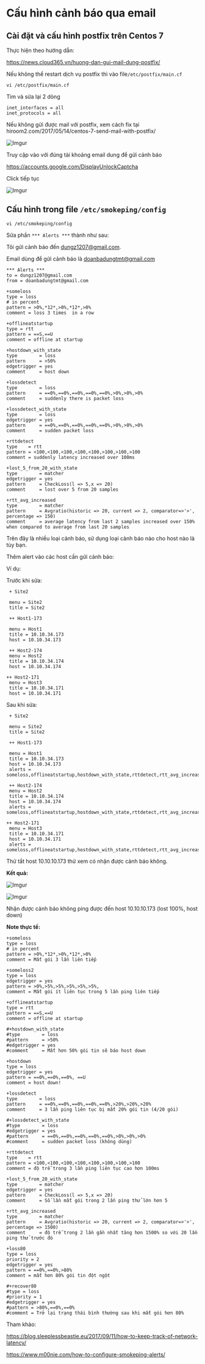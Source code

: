 # Cấu hình cảnh báo qua email

## Cài đặt và cấu hình postfix trên Centos 7

Thực hiện theo hướng dẫn:

https://news.cloud365.vn/huong-dan-gui-mail-dung-postfix/

Nếu không thể restart dịch vụ postfix thì vào file`/etc/postfix/main.cf`

    vi /etc/postfix/main.cf

Tìm và sửa lại 2 dòng

    inet_interfaces = all
    inet_protocols = all

Nếu không gửi được mail với postfix, xem cách fix tại hiroom2.com/2017/05/14/centos-7-send-mail-with-postfix/

![Imgur](https://i.imgur.com/SG0cT47.png)

Truy cập vào với đúng tài khoảng email dung để gửi cảnh báo

https://accounts.google.com/DisplayUnlockCaptcha

Click tiếp tục

![Imgur](https://i.imgur.com/vlVT6At.png)

## Cấu hình trong file `/etc/smokeping/config`

    vi /etc/smokeping/config

Sửa phần `*** Alerts ***` thành như sau:

Tôi gửi cảnh báo đến dungz1207@gmail.com.

Email dùng để gửi cảnh báo là doanbadungtmt@gmail.com

```
*** Alerts ***
to = dungz1207@gmail.com
from = doanbadungtmt@gmail.com

+someloss
type = loss
# in percent
pattern = >0%,*12*,>0%,*12*,>0%
comment = loss 3 times  in a row

+offlineatstartup
type = rtt
pattern = ==S,==U
comment = offline at startup

+hostdown_with_state
type        = loss
pattern     = >50%
edgetrigger = yes
comment     = host down

+lossdetect
type        = loss
pattern     = ==0%,==0%,==0%,==0%,==0%,>0%,>0%,>0%
comment     = suddenly there is packet loss

+lossdetect_with_state
type        = loss
edgetrigger = yes
pattern     = ==0%,==0%,==0%,==0%,==0%,>0%,>0%,>0%
comment     = sudden packet loss

+rttdetect
type    = rtt
pattern = <100,<100,<100,<100,<100,>100,>100,>100
comment = suddenly latency increased over 100ms

+lost_5_from_20_with_state
type        = matcher
edgetrigger = yes
pattern     = CheckLoss(l => 5,x => 20)
comment     = lost over 5 from 20 samples

+rtt_avg_increased
type        = matcher
pattern     = Avgratio(historic => 20, current => 2, comparator=>'>', percentage => 150)
comment     = average latency from last 2 samples increased over 150% when compared to average from last 20 samples
```

Trên đây là nhiều loại cảnh báo, sử dụng loại cảnh báo nào cho host nào là tùy bạn.

Thêm alert vào các host cần gửi cảnh báo:

Ví dụ:

Trước khi sửa:

```
 + Site2

 menu = Site2
 title = Site2

 ++ Host1-173

 menu = Host1
 title = 10.10.34.173
 host = 10.10.34.173

 ++ Host2-174
 menu = Host2
 title = 10.10.34.174
 host = 10.10.34.174

++ Host2-171
 menu = Host3
 title = 10.10.34.171
 host = 10.10.34.171
```

Sau khi sửa:

```
 + Site2

 menu = Site2
 title = Site2

 ++ Host1-173

 menu = Host1
 title = 10.10.34.173
 host = 10.10.34.173
 alerts = someloss,offlineatstartup,hostdown_with_state,rttdetect,rtt_avg_increased,lossdetect

 ++ Host2-174
 menu = Host2
 title = 10.10.34.174
 host = 10.10.34.174
 alerts = someloss,offlineatstartup,hostdown_with_state,rttdetect,rtt_avg_increased,lossdetect

++ Host2-171
 menu = Host3
 title = 10.10.34.171
 host = 10.10.34.171
 alerts = someloss,offlineatstartup,hostdown_with_state,rttdetect,rtt_avg_increased,lossdetect
```

Thử tắt host 10.10.10.173 thử xem có nhận được cảnh báo không.

**Kết quả:**

![Imgur](https://i.imgur.com/5xPLhSF.png)

![Imgur](https://i.imgur.com/gJ0o0cU.png)

Nhận được cảnh báo không ping được đến host 10.10.10.173 (lost 100%, host down)

**Note thực tế:**

```
+someloss
type = loss
# in percent
pattern = >0%,*12*,>0%,*12*,>0%
comment = Mất gói 3 lần liên tiếp

+someloss2
type = loss
edgetrigger = yes
pattern = >0%,>5%,>5%,>5%,>5%,>5%,
comment = Mất gói ít liên tục trong 5 lần ping liên tiếp

+offlineatstartup
type = rtt
pattern = ==S,==U
comment = offline at startup

#+hostdown_with_state
#type        = loss
#pattern     = >50%
#edgetrigger = yes
#comment     = Mất hơn 50% gói tin sẽ báo host down

+hostdown
type = loss
edgetrigger = yes
pattern = ==0%,==0%,==0%, ==U
comment = host down!

+lossdetect
type        = loss
pattern     = ==0%,==0%,==0%,==0%,==0%,>20%,>20%,>20%
comment     = 3 lần ping liên tục bị mất 20% gói tin (4/20 gói)

#+lossdetect_with_state
#type        = loss
#edgetrigger = yes
#pattern     = ==0%,==0%,==0%,==0%,==0%,>0%,>0%,>0%
#comment     = sudden packet loss (không dùng)

+rttdetect
type    = rtt
pattern = <100,<100,<100,<100,<100,>100,>100,>100
comment = độ trễ trong 3 lần ping liên tục cao hơn 100ms

+lost_5_from_20_with_state
type        = matcher
edgetrigger = yes
pattern     = CheckLoss(l => 5,x => 20)
comment     = Số lần mất gói trong 2 lần ping thử lớn hơn 5

+rtt_avg_increased
type        = matcher
pattern     = Avgratio(historic => 20, current => 2, comparator=>'>', percentage => 1500)
comment     = độ trễ trong 2 lần gần nhất tăng hơn 1500% so với 20 lần ping thử trước đó

+loss80
type = loss
priority = 2
edgetrigger = yes
pattern = ==0%,==0%,>80%
comment = mất hơn 80% gói tin đột ngột 

#+recover80
#type = loss
#priority = 1
#edgetrigger = yes
#pattern = >80%,==0%,==0%
#comment = Trở lại trạng thái bình thường sau khi mất gói hơn 80%
```

Tham khảo: 

https://blog.sleeplessbeastie.eu/2017/09/11/how-to-keep-track-of-network-latency/

https://www.m00nie.com/how-to-configure-smokeping-alerts/